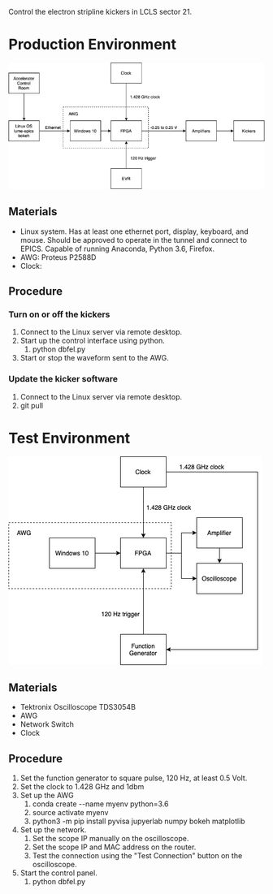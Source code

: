 Control the electron stripline kickers in LCLS sector 21.

# Production Environment

![](production-diagram.png)

## Materials

- Linux system. Has at least one ethernet port, display, keyboard, and mouse. Should be approved to operate in the tunnel and connect to EPICS. Capable of running Anaconda, Python 3.6, Firefox.
- AWG: Proteus P2588D
- Clock: 

## Procedure

### Turn on or off the kickers

1. Connect to the Linux server via remote desktop.
1. Start up the control interface using python.
	1. python dbfel.py
1. Start or stop the waveform sent to the AWG.

### Update the kicker software

1. Connect to the Linux server via remote desktop.
1. git pull

# Test Environment

![](test-diagram.png)

## Materials

- Tektronix Oscilloscope TDS3054B
- AWG
- Network Switch
- Clock

## Procedure

1. Set the function generator to square pulse, 120 Hz, at least 0.5 Volt.
1. Set the clock to 1.428 GHz and 1dbm
1. Set up the AWG
   1. conda create --name myenv python=3.6
   1. source activate myenv
   1. python3 -m pip install pyvisa jupyerlab numpy bokeh matplotlib
1. Set up the network.
    1. Set the scope IP manually on the oscilloscope.
    1. Set the scope IP and MAC address on the router.
    1. Test the connection using the "Test Connection" button on the oscilloscope.
1. Start the control panel.
   1. python dbfel.py
